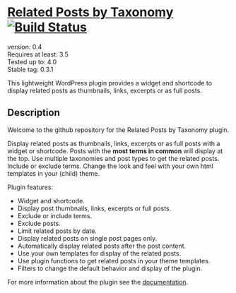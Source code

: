 # [Related Posts by Taxonomy](http://keesiemeijer.wordpress.com/related-posts-by-taxonomy) [![Build Status](https://travis-ci.org/keesiemeijer/related-posts-by-taxonomy.svg?branch=master)](http://travis-ci.org/keesiemeijer/related-posts-by-taxonomy) #

version:           0.4  
Requires at least: 3.5  
Tested up to:      4.0  
Stable tag:        0.3.1  

This lightweight WordPress plugin provides a widget and shortcode to display related posts as thumbnails, links, excerpts or as full posts. 

## Description ##

Welcome to the github repository for the Related Posts by Taxonomy plugin.

Display related posts as thumbnails, links, excerpts or as full posts with a widget or shortcode. Posts with the **most terms in common** will display at the top. Use multiple taxonomies and post types to get the related posts. Include or exclude terms. Change the look and feel with your own html templates in your (child) theme.  

Plugin features:

* Widget and shortcode.
* Display post thumbnails, links, excerpts or full posts.
* Exclude or include terms.
* Exclude posts.
* Limit related posts by date.
* Display related posts on single post pages only.
* Automatically display related posts after the post content.
* Use your own templates for display of the related posts.
* Use plugin functions to get related posts in your theme templates.
* Filters to change the default behavior and display of the plugin.

For more information about the plugin see the [documentation](http://keesiemeijer.wordpress.com/related-posts-by-taxonomy/).